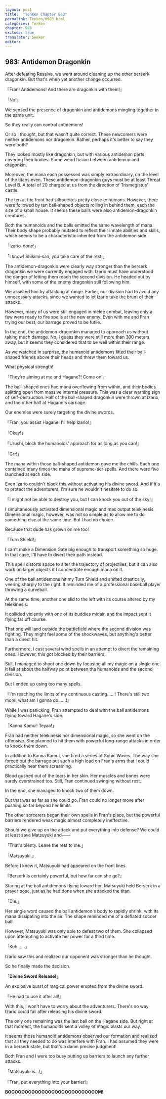 ```yaml
---
layout: post
title:  "TenKen Chapter 983"
permalink: Tenken/0983.html
categories: TenKen
chapter: 983
exclude: true
translator: Seeker
editor: 
---
```

<h2>983: Antidemon Dragonkin</h2>

 After defeating Resalva, we went around cleaning up the other berserk dragonkin. But that's when yet another change occurred.

『Fran! Antidemons! And there are dragonkin with them!』

「Nn!」

 We sensed the presence of dragonkin and antidemons mingling together in the same unit.

 So they really can control antidemons!

 Or so I thought, but that wasn't quite correct. These newcomers were neither antidemons nor dragonkin. Rather, perhaps it's better to say they were both?

 They looked mostly like dragonkin, but with various antidemon parts covering their bodies. Some weird fusion between antidemon and dragonkin.

 Moreover, the mana each possessed was simply extraordinary, on the level of the titans even. These antidemon-dragonkin guys must be at least Threat Level B. A total of 20 charged at us from the direction of Trismegistus' castle.

 The ten at the front had silhouettes pretty close to humans. However, there were followed by ten ball-shaped objects rolling in behind them, each the size of a small house. It seems these balls were also antidemon-dragonkin creatures.

 Both the humanoids and the balls emitted the same wavelength of mana. Their body shape probably mutated to reflect their innate abilities and skills, which seems to be a characteristic inherited from the antidemon side.

「Izario-dono!」

「I know! Shikimi-san, you take care of the rest!」

 The antidemon-dragonkin were clearly way stronger than the berserk dragonkin we were currently engaged with. Izario must have understood the danger of letting them reach the second division. He headed out by himself, with some of the enemy dragonkin still following him.

 We assisted him by attacking at range. Earlier, our division had to avoid any unnecessary attacks, since we wanted to let Izario take the brunt of their attacks.

 However, many of us were still engaged in melee combat, leaving only a few were ready to fire spells at the new enemy. Even with me and Fran trying our best, our barrage proved to be futile.

 In the end, the antidemon-dragonkin managed to approach us without taking much damage. No, I guess they were still more than 300 meters away, but it seems they considered that to be well within their range.

 As we watched in surprise, the humanoid antidemons lifted their ball-shaped friends above their heads and threw them toward us.

 What physical strength!

「They're aiming at me and Hagane?! Come on!」

 The ball-shaped ones had mana overflowing from within, and their bodies splitting open from massive internal pressure. This was a clear warning sign of self-destruction. Half of the ball-shaped dragonkin were thrown at Izario, and the other half at Hagane's carriage.

 Our enemies were surely targeting the divine swords.

『Fran, you assist Hagane! I'll help Izario!』

「Okay!」

『Urushi, block the humanoids' approach for as long as you can!』

「Grr!」

 The mana within those ball-shaped antidemon gave me the chills. Each one contained many times the mana of supreme-tier spells. And there were five launched at each side.

 Even Izario couldn't block this without activating his divine sword. And if it's to protect the adventurers, I'm sure he wouldn't hesitate to do so.

『I might not be able to destroy you, but I can knock you out of the sky!』

 I simultaneously activated dimensional magic and max output telekinesis. Dimensional magic, however, was not so simple as to allow me to do something else at the same time. But I had no choice.

 Because that dude has grown on me too!

『Turn Shield!』

 I can't make a Dimension Gate big enough to transport something so huge. In that case, I'll have to divert their path instead.

 This spell distorts space to alter the trajectory of projectiles, but it can also work on larger objects if I concentrate enough mana on it.

 One of the ball antidemons hit my Turn Shield and shifted drastically, veering sharply to the right. It reminded me of a professional baseball player throwing a curveball. 

 At the same time, another one slid to the left with its course altered by my telekinesis.

 It collided violently with one of its buddies midair, and the impact sent it flying far off course.

 That one will land outside the battlefield where the second division was fighting. They might feel some of the shockwaves, but anything's better than a direct hit.

 Furthermore, I cast several wind spells in an attempt to divert the remaining ones. However, this got blocked by their barriers.

 Still, I managed to shoot one down by focusing all my magic on a single one. It fell at about the halfway point between the humanoids and the second division.

 But I ended up using too many spells.

『I'm reaching the limits of my continuous casting……! There's still two more, what am I gonna do……!』

 While I was panicking, Fran attempted to deal with the ball antidemons flying toward Hagane's side.

「Kanna Kamui! Teyaa!」

 Fran had neither telekinesis nor dimensional magic, so she went on the offensive. She planned to hit them with powerful long-range attacks in order to knock them down.

 In addition to Kanna Kamui, she fired a series of Sonic Waves. The way she forced out the barrage put such a high load on Fran's arms that I could practically hear them screaming.

 Blood gushed out of the tears in her skin. Her muscles and bones were surely overstrained too. Still, Fran continued swinging without rest.

 In the end, she managed to knock two of them down.

 But that was as far as she could go. Fran could no longer move after pushing so far beyond her limits.

 The other sorcerers began their own spells in Fran's place, but the powerful barriers rendered weak magic almost completely ineffective.

 Should we give up on the attack and put everything into defense? We could at least save Matsuyuki and――

「That's plenty. Leave the rest to me.」

「Matsuyuki.」

 Before I knew it, Matsuyuki had appeared on the front lines.

『Berserk is certainly powerful, but how far can she go?』

 Staring at the ball antidemons flying toward her, Matsuyuki held Berserk in a prayer pose, just as he had done when she attacked the titan.

「Die.」

 Her single word caused the ball antidemon's body to rapidly shrink, with its mana dissipating into the air. The shape reminded me of a deflated soccer ball.

 However, Matsuyuki was only able to defeat two of them. She collapsed upon attempting to activate her power for a third time.

「Kuh……」

 Izario saw this and realized our opponent was stronger than he thought.

 So he finally made the decision.

「**Divine Sword Release!**」

 An explosive burst of magical power erupted from the divine sword.

『He had to use it after all!』

 With this, I won't have to worry about the adventurers. There's no way Izario could fail after releasing his divine sword.

 The only one remaining was the last ball on the Hagane side. But right at that moment, the humanoids sent a volley of magic blasts our way.

 It seems those humanoid antidemons observed our formation and realized that all they needed to do was interfere with Fran. I had assumed they were in a berserk state, but that's a damn precise judgment!

 Both Fran and I were too busy putting up barriers to launch any further attacks.

「Matsuyuki is...!」

『Fran, put everything into your barrier!』

 **BOOOOOOOOOOOOOOOOOOOOOOOOOOOM!**



